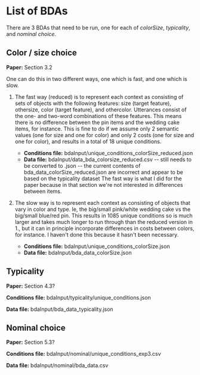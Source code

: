 # List of BDAs

There are 3 BDAs that need to be run, one for each of *colorSize*, *typicality*, and *nominal choice*.

## Color / size choice

**Paper:** Section 3.2

One can do this in two different ways, one which is fast, and one which is slow. 

1. The fast way (reduced) is to represent each context as consisting of sets of objects with the following features: size (target feature), othersize, color (target feature), and othercolor. Utterances consist of the one- and two-word combinations of these features. This means there is no difference between the pin items and the wedding cake items, for instance. This is fine to do if we assume only 2 semantic values (one for size and one for color) and only 2 costs (one for size and one for color), and results in a total of 18 unique conditions.

	- **Conditions file:** bdaInput/unique_conditions_colorSize_reduced.json
	- **Data file:** bdaInput/data_bda_colorsize_reduced.csv -- still needs to be converted to .json -- the current contents of bda_data_colorSize_reduced.json are incorrect and appear to be based on the typicality dataset
The fast way is what I did for the paper because in that section we're not interested in differences between items.	

2. The slow way is to represent each context as consisting of objects that vary in color and type. Ie, the big/small pink/white wedding cake vs the big/small blue/red pin. This results in 1085 unique conditions so is much larger and takes much longer to run through than the reduced version in 1., but it can in principle incorporate differences in costs between colors, for instance. I haven't done this because it hasn't been necessary.

	- **Conditions file:** bdaInput/unique_conditions_colorSize.json
	- **Data file:** bdaInput/bda_data_colorSize.json

## Typicality

**Paper:** Section 4.3?

**Conditions file:** bdaInput/typicality/unique_conditions.json	

**Data file:**	bdaInput/bda_data_typicality.json


## Nominal choice

**Paper:** Section 5.3?

**Conditions file:** bdaInput/nominal/unique_conditions_exp3.csv

**Data file:**	bdaInput/nominal/bda_data.csv
